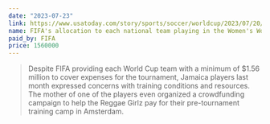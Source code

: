 ```yaml
---
date: "2023-07-23"
link: https://www.usatoday.com/story/sports/soccer/worldcup/2023/07/20/uswnt-set-standard-for-equity-world-cup-teams-continue-fight-spain-canada-south-africa/70404154007/?fbclid=IwAR3yAHsQ5bQNhEH47Q28JcyyjyImbGznq5IXlw97uqi1avuRUtuBBzl3Eos
name: FIFA's allocation to each national team playing in the Women's World Cup
paid_by: FIFA
price: 1560000
---
```


> Despite FIFA providing each World Cup team with a minimum of $1.56 million
> to cover expenses for the tournament, Jamaica players last month expressed
> concerns with training conditions and resources. The mother of one of the
> players even organized a crowdfunding campaign to help the Reggae Girlz pay
> for their pre-tournament training camp in Amsterdam.
